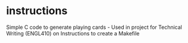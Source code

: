# instructions
Simple C code to generate playing cards - Used in project for Technical Writing (ENGL410) on Instructions to create a Makefile
